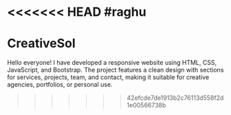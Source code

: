 <<<<<<< HEAD
#raghu
=======
# CreativeSol
Hello everyone! I have developed a responsive website using HTML, CSS, JavaScript, and Bootstrap. The project features a clean design with sections for services, projects, team, and contact, making it suitable for creative agencies, portfolios, or personal use.
>>>>>>> 42efcde7de1913b2c76113d558f2d1e00566738b
